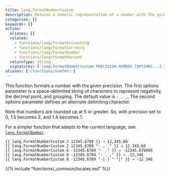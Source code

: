 ```yaml
---
title: lang.FormatNumberCustom
description: Returns a numeric representation of a number with the given precision using negative, decimal, and grouping options.
categories: []
keywords: []
action:
  aliases: []
  related:
    - functions/lang/FormatAccounting
    - functions/lang/FormatCurrency
    - functions/lang/FormatNumber
    - functions/lang/FormatPercent
  returnType: string
  signatures: ['lang.FormatNumberCustom PRECISION NUMBER [OPTIONS...]']
aliases: ['/functions/numfmt/']
---
```


This function formats a number with the given precision. The first options parameter is a space-delimited string of characters to represent negativity, the decimal point, and grouping. The default value is `- . ,`. The second options parameter defines an alternate delimiting character.

Note that numbers are rounded up at 5 or greater. So, with precision set to 0, 1.5 becomes 2, and 1.4 becomes&nbsp;1.

For a simpler function that adapts to the current language, see [`lang.FormatNumber`].

```go-html-template
{{ lang.FormatNumberCustom 2 12345.6789 }} → 12,345.68
{{ lang.FormatNumberCustom 2 12345.6789 "- , ." }} → 12.345,68
{{ lang.FormatNumberCustom 6 -12345.6789 "- ." }} → -12345.678900
{{ lang.FormatNumberCustom 0 -12345.6789 "- . ," }} → -12,346
{{ lang.FormatNumberCustom 0 -12345.6789 "-|.| " "|" }} → -12 346
```

{{% include "functions/_common/locales.md" %}}

[`lang.FormatNumber`]: /functions/lang/formatnumber
